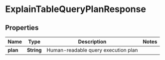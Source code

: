 

# ExplainTableQueryPlanResponse


## Properties

| Name | Type | Description | Notes |
|------------ | ------------- | ------------- | -------------|
|**plan** | **String** | Human-readable query execution plan |  |



